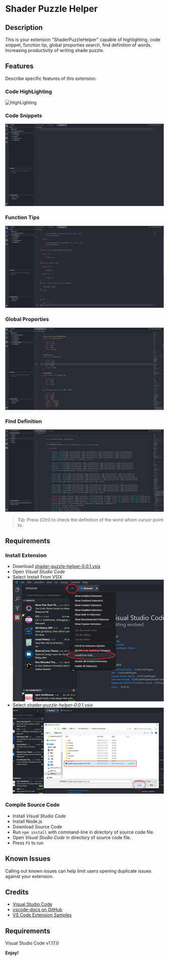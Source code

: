 # Shader Puzzle Helper

## Description
This is your extension "ShaderPuzzleHelper" capable of highlighting, code snippet, function tip, global proporties search, find definition of words.
Increasing productivity of writing shade puzzle.

## Features
Describe specific features of this extension. 

### Code HighLighting
![HighLighting](images/HighLighting.gif)

### Code Snippets
![Snippets](images/Snippets.gif)

### Function Tips
![Function Tips](images/FunctionTips.gif)

### Global Proporties
![Global Proporties](images/GlobalProporties.gif)

### Find Definition
![Find Definition](images/FindDefinition.gif)
> Tip: Press [Ctrl] to check the definition of the word whom cursor point to.

## Requirements

### Install Extension
- Download [shader-puzzle-helper-0.0.1.vsix](https://github.com/YeshengSu/ShaderPuzzleHelper/raw/master/shader-puzzle-helper-0.0.1.vsix)
- Open *Visual Studio Code*
- Select Install From VSIX
![Install1](images/Install1.png)
- Select *shader-puzzle-helper-0.0.1.vsix*
![Install2](images/Install2.png)

### Compile Source Code
- Install *Visual Studio Code*
- Install Node.js
- Download Source Code
- Run `npm install` with command-line in directory of source code file.
- Open *Visual Studio Code* in directory of source code file.
- Press `F5` to run


## Known Issues

Calling out known issues can help limit users opening duplicate issues against your extension.

## Credits

* [Visual Studio Code](https://code.visualstudio.com/)
* [vscode-docs on GitHub](https://github.com/Microsoft/vscode-docs)
* [VS Code Extension Samples](https://github.com/microsoft/vscode-extension-samples)

## Requirements

Visual Studio Code v1.17.0

**Enjoy!**
